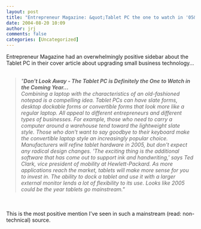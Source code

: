 ```yaml
---
layout: post
title: "Entrepreneur Magazine: &quot;Tablet PC the one to watch in '05&quot;"
date: 2004-08-20 10:09
author: jrj
comments: false
categories: [Uncategorized]
---
```

Entrepreneur Magazine had an overwhelmingly positive sidebar about the Tablet PC in their cover article about upgrading small business technology...<br /><br /><blockquote>*"**Don't Look Away - The Tablet PC is Definitely the One to Watch in the Coming Year...**<br />Combining a laptop with the characteristics of an old-fashioned notepad is a compelling idea. Tablet PCs can have slate forms, desktop dockable forms or convertible forms that look more like a regular laptop. All appeal to different entrepreneurs and different types of businesses. For example, those who need to carry a computer around a warehouse tend toward the lightweight slate style. Those who don't want to say goodbye to their keyboard make the convertible laptop style an increasingly popular choice. Manufacturers will refine tablet hardware in 2005, but don't expect any radical design changes. 'The exciting thing is the additional software that has come out to support ink and handwriting,' says Ted Clark, vice president of mobility at Hewlett-Packard. As more applications reach the market, tablets will make more sense for you to invest in. The ability to dock a tablet and use it with a larger external monitor lends a lot of flexibility to its use. Looks like 2005 could be the year tablets go mainstream."*</blockquote><br /><br />This is the most positive mention I've seen in such a mainstream (read: non-technical) source.
